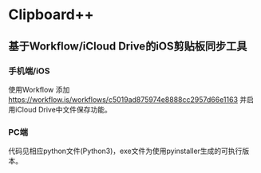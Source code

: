 # Clipboard++
## 基于Workflow/iCloud Drive的iOS剪贴板同步工具  
### 手机端/iOS  
使用Workflow 添加 https://workflow.is/workflows/c5019ad875974e8888cc2957d66e1163 并启用iCloud Drive中文件保存功能。   
### PC端   
代码见相应python文件(Python3)，exe文件为使用pyinstaller生成的可执行版本。
